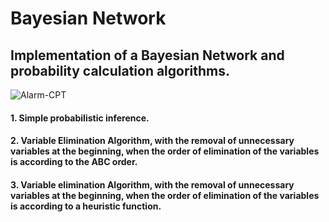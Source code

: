 # Bayesian Network

## Implementation of a Bayesian Network and probability calculation algorithms.

![Alarm-CPT](https://github.com/TahelZecharia/Bayesian_Network/assets/93916792/57f55fdc-d1c0-470e-87e6-20a0c6c9ca8b)

#### 1. Simple probabilistic inference.

#### 2. Variable Elimination Algorithm, with the removal of unnecessary variables at the beginning, when the order of elimination of the variables is according to the ABC order.

 #### 3. Variable elimination Algorithm, with the removal of unnecessary variables at the beginning, when the order of elimination of the variables is according to a heuristic function.

